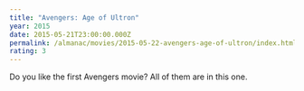 ```yaml
---
title: "Avengers: Age of Ultron"
year: 2015
date: 2015-05-21T23:00:00.000Z
permalink: /almanac/movies/2015-05-22-avengers-age-of-ultron/index.html
rating: 3
---
```


Do you like the first Avengers movie? All of them are in this one.
